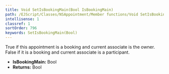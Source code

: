 ```yaml
---
title: Void SetIsBookingMain(Bool IsBookingMain)
path: /EJScript/Classes/NSAppointment/Member functions/Void SetIsBookingMain(Bool p_0)
intellisense: 1
classref: 1
sortOrder: 796
keywords: SetIsBookingMain(Bool)
---
```



True if this appointment is a booking and current associate is the owner. False if it is a booking and current associate is a participant.



* **IsBookingMain:** Bool
* **Returns:** Bool


